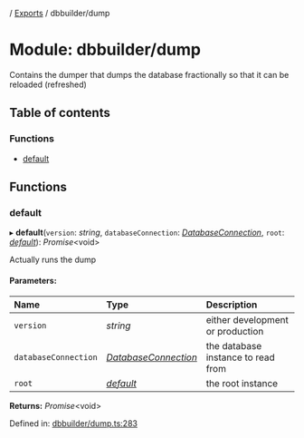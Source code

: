 [](../README.md) / [Exports](../modules.md) / dbbuilder/dump

# Module: dbbuilder/dump

Contains the dumper that dumps the database fractionally so that
it can be reloaded (refreshed)

## Table of contents

### Functions

- [default](dbbuilder_dump.md#default)

## Functions

### default

▸ **default**(`version`: *string*, `databaseConnection`: [*DatabaseConnection*](../classes/database.databaseconnection.md), `root`: [*default*](../classes/base_root.default.md)): *Promise*<void\>

Actually runs the dump

#### Parameters:

Name | Type | Description |
:------ | :------ | :------ |
`version` | *string* | either development or production   |
`databaseConnection` | [*DatabaseConnection*](../classes/database.databaseconnection.md) | the database instance to read from   |
`root` | [*default*](../classes/base_root.default.md) | the root instance    |

**Returns:** *Promise*<void\>

Defined in: [dbbuilder/dump.ts:283](https://github.com/onzag/itemize/blob/3efa2a4a/dbbuilder/dump.ts#L283)
